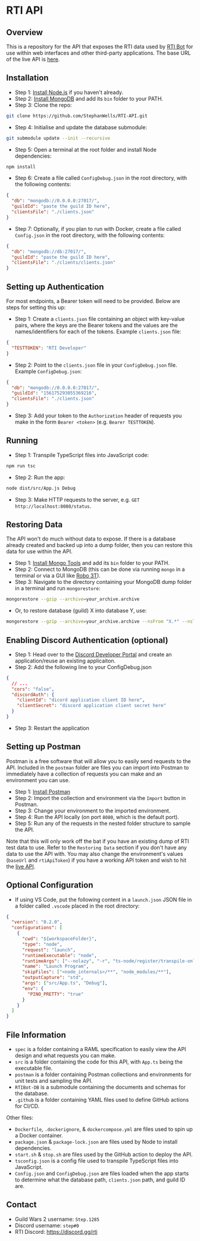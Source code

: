# RTI API

## Overview

This is a repository for the API that exposes the RTI data used by [RTI Bot](https://github.com/Daniel123643/RTIBot) for use within web interfaces and other third-party applications. The base URL of the live API is [here](https://rti.krhom.com/api/).

## Installation

- Step 1: [Install Node.js](https://nodejs.org/en/download/) if you haven't already.
- Step 2: [Install MongoDB](https://www.mongodb.com/try/download/community?tck=docs_server) and add its `bin` folder to your PATH.
- Step 3: Clone the repo:

```bash
git clone https://github.com/StephanWells/RTI-API.git
```

- Step 4: Initialise and update the database submodule:

```bash
git submodule update --init --recursive
```

- Step 5: Open a terminal at the root folder and install Node dependencies:

```bash
npm install
```

- Step 6: Create a file called `ConfigDebug.json` in the root directory, with the following contents:

```json
{
  "db": "mongodb://0.0.0.0:27017/",
  "guildId": "paste the guild ID here",
  "clientsFile": "./clients.json"
}
```

- Step 7: Optionally, if you plan to run with Docker, create a file called `Config.json` in the root directory, with the following contents:

```json
{
  "db": "mongodb://db:27017/",
  "guildId": "paste the guild ID here",
  "clientsFile": "./clients/clients.json"
}
```

## Setting up Authentication

For most endpoints, a Bearer token will need to be provided. Below are steps for setting this up:

- Step 1: Create a `clients.json` file containing an object with key-value pairs, where the keys are the Bearer tokens and the values are the names/identifiers for each of the tokens. Example `clients.json` file:

```json
{
  "TESTTOKEN": "RTI Developer"
}
```

- Step 2: Point to the `clients.json` file in your `ConfigDebug.json` file. Example `ConfigDebug.json`:

```json
{
  "db": "mongodb://0.0.0.0:27017/",
  "guildId": "156175293055369216",
  "clientsFile": "./clients.json"
}
```

- Step 3: Add your token to the `Authorization` header of requests you make in the form `Bearer <token>` (e.g. `Bearer TESTTOKEN`).

## Running

- Step 1: Transpile TypeScript files into JavaScript code:

```bash
npm run tsc
```

- Step 2: Run the app:

```bash
node dist/src/App.js Debug
```

- Step 3: Make HTTP requests to the server, e.g. `GET http://localhost:8080/status`.

## Restoring Data

The API won't do much without data to expose. If there is a database already created and backed up into a dump folder, then you can restore this data for use within the API.

- Step 1: [Install Mongo Tools](https://docs.mongodb.com/database-tools/installation/installation-windows/) and add its `bin` folder to your PATH.
- Step 2: Connect to MongoDB (this can be done via running `mongo` in a terminal or via a GUI like [Robo 3T](https://robomongo.org/download)).
- Step 3: Navigate to the directory containing your MongoDB dump folder in a terminal and run `mongorestore`:

```bash
mongorestore --gzip --archive=your_archive.archive
```

- Or, to restore database (guild) X into database Y, use:

```bash
mongorestore --gzip --archive=your_archive.archive --nsFrom "X.*" --nsTo "Y.*"
```

## Enabling Discord Authentication (optional)

- Step 1: Head over to the [Discord Developer Portal](https://discord.com/developers/) and create an application/reuse an existing applicaiton.
- Step 2: Add the following line to your ConfigDebug.json

```json
{
  // ...
  "cors": "false",
  "discordAuth": {
    "clientId": "dicord application client ID here",
    "clientSecret": "discord application client secret here"
  }
}
```

- Step 3: Restart the application

## Setting up Postman

Postman is a free software that will allow you to easily send requests to the API. Included in the `postman` folder are files you can import into Postman to immediately have a collection of requests you can make and an environment you can use.

- Step 1: [Install Postman](https://www.postman.com/downloads/)
- Step 2: Import the collection and environment via the `Import` button in Postman.
- Step 3: Change your environment to the imported environment.
- Step 4: Run the API locally (on port `8080`, which is the default port).
- Step 5: Run any of the requests in the nested folder structure to sample the API.

Note that this will only work off the bat if you have an existing dump of RTI test data to use. Refer to the `Restoring Data` section if you don't have any data to use the API with. You may also change the environment's values (`baseUrl` and `rtiApiToken`) if you have a working API token and wish to hit the [live API](https://rti.krhom.com/api/).

## Optional Configuration

- If using VS Code, put the following content in a `launch.json` JSON file in a folder called `.vscode` placed in the root directory:

```json
{
  "version": "0.2.0",
  "configurations": [
    {
      "cwd": "${workspaceFolder}",
      "type": "node",
      "request": "launch",
      "runtimeExecutable": "node",
      "runtimeArgs": ["--nolazy", "-r", "ts-node/register/transpile-only"],
      "name": "Launch Program",
      "skipFiles": ["<node_internals>/**", "node_modules/**"],
      "outputCapture": "std",
      "args": ["src/App.ts", "Debug"],
      "env": {
        "PINO_PRETTY": "true"
      }
    }
  ]
}
```

## File Information

- `spec` is a folder containing a RAML specification to easily view the API design and what requests you can make.
- `src` is a folder containing the code for this API, with `App.ts` being the executable file.
- `postman` is a folder containing Postman collections and environments for unit tests and sampling the API.
- `RTIBot-DB` is a submodule containing the documents and schemas for the database.
- `.github` is a folder containing YAML files used to define GitHub actions for CI/CD.

Other files:

- `Dockerfile`, `.dockerignore`, & `dockercompose.yml` are files used to spin up a Docker container.
- `package.json` & `package-lock.json` are files used by Node to install dependencies.
- `start.sh` & `stop.sh` are files used by the GitHub action to deploy the API.
- `tsconfig.json` is a config file used to transpile TypeScript files into JavaScript.
- `Config.json` and `ConfigDebug.json` are files loaded when the app starts to determine what the database path, `clients.json` path, and guild ID are.

## Contact

- Guild Wars 2 username: `Step.1285`
- Discord username: `step#0`
- RTI Discord: https://discord.gg/rti
